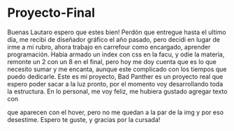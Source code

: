 # Proyecto-Final
Buenas Lautaro espero que estes bien!
Perdón que entregue hasta el ultimo día, me recibi de diseñador gráfico el año pasado, pero decidi en lugar de irme a mi rubro, ahora trabajo en carrefour como encargado, aprender programación.
Habia armado un index con css en la facu, y odie la materia, remonte un 2 con un 8 en el final, pero hoy me doy cuenta que es lo que necesito sumar y me encanta, aunque
este complicado con los tiempos que puedo dedicarle.
Este es mi proyecto, Bad Panther es un proyecto real que espero poder sacar a la luz pronto, por el momento voy desarrollando toda la estructura.
En lo personal, me voy feliz, me hubiera gustado agregar texto con <figcaption> que aparecen con el hover, pero no me quedan a la par de la img y por eso desestime.
Espero te guste, y gracias por la cursada!
